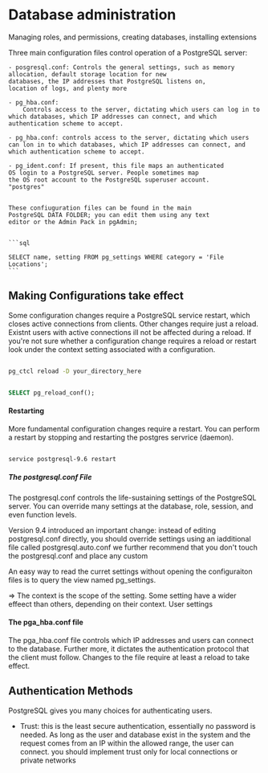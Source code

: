 # Database administration

Managing roles, and permissions, creating databases, installing extensions


Three main configuration files control operation of a PostgreSQL server:

    - posgresql.conf: Controls the general settings, such as memory allocation, default storage location for new
    databases, the IP addresses that PostgreSQL listens on,
    location of logs, and plenty more

    - pg_hba.conf:
        Controls access to the server, dictating which users can log in to which databases, which IP addresses can connect, and which authentication scheme to accept.

    - pg_hba.conf: controls access to the server, dictating which users can lon in to which databases, which IP addresses can connect, and which authentication scheme to accept.

    - pg_ident.conf: If present, this file maps an authenticated
    OS login to a PostgreSQL server. People sometimes map
    the OS root account to the PostgreSQL superuser account.
    "postgres"


    These confiuguration files can be found in the main
    PostgreSQL DATA FOLDER; you can edit them using any text
    editor or the Admin Pack in pgAdmin;


    ```sql

    SELECT name, setting FROM pg_settings WHERE category = 'File Locations';
    ```

## Making Configurations take effect

Some configuration changes require a PostgreSQL service
restart, which closes active connections from clients. Other
changes require just a reload. Existnt users with active connections ill not be affected during a reload. If you're not
sure whether a configuration change requires a reload or restart
look under the context setting associated with a configuration.

```bash

pg_ctcl reload -D your_directory_here

```

 ```sql

 SELECT pg_reload_conf();

 ```

#### Restarting

More fundamental configuration changes require a restart. You can perform a restart by stopping and restarting the postgres servrice (daemon).

```bash

service postgresql-9.6 restart

```        

##### The postgresql.conf File

The postgresql.conf controls the life-sustaining settings of the PostgreSQL server.
You can override many settings at the database, role, session, and even function levels.    

Version 9.4 introduced an important change: instead of editing postgresql.conf
directly, you should override settings using an iadditional file called postgresql.auto.conf
we further recommend that you don't touch the postgresql.conf and place any custom    


An easy way to read the curret settings without opening the configuraiton files
is to query the view named pg_settings.

=> The context is the scope of the setting. Some setting have a wider effeect than
others, depending on their context. User settings


#### The pga_hba.conf file

The pga_hba.conf file controls which IP addresses and users can connect to the database.
Further more, it dictates the authentication protocol that the client must follow.
Changes to the file require at least a reload to take effect.


## Authentication Methods

PostgreSQL gives you many choices for authenticating users.  

- Trust: this is the least secure authentication, essentially no password is needed.
As long as the user and database exist in the system and the request comes from an
IP within the allowed range, the user can connect. you should implement trust
only for local connections or private networks 
